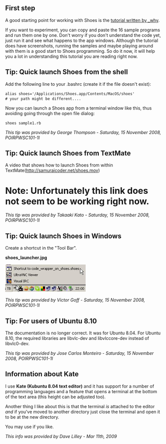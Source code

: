 First step
----------

A good starting point for working with Shoes is the [tutorial written by \_why](http://shoooes.net/tutorial/).

If you want to experiment, you can copy and paste the 16 sample programs and run them one by one. Don't worry if you don't understand the code yet, just run it and see what happens to the app windows. Although the tutorial does have screenshots, running the samples and maybe playing around with them is a good start to Shoes programming. So do it now, it will help you a lot in understanding this tutorial you are reading right now.


Tip: Quick launch Shoes from the shell
--------------------------------------
Add the following line to your .bashrc (create it if the file doesn't exist):

	alias shoes='/Applications/Shoes.app/Contents/MacOS/shoes'
	# your path might be different....

Now you can launch a Shoes app from a terminal window like this, thus avoiding going through the open file dialog:

	shoes sample1.rb

*This tip was provided by George Thompson - Saturday, 15 November 2008, POIRPWSC101-1I*


Tip: Quick launch Shoes from TextMate
-------------------------------------
A video that shows how to launch Shoes from within  TextMate(http://samuraicoder.net/shoes.mov)
 # Note: Unfortunately this link does not seem to be working right now.

*This tip was provided by Takaaki Kato - Saturday, 15 November 2008, POIRPWSC101-1I*


Tip: Quick launch Shoes in Windows
----------------------------------
Create a shortcut in the "Tool Bar".

**shoes\_launcher.jpg**

![shoes\_launcher.jpg](http://github.com/ashbb/shoes_tutorial_html/raw/master/images/shoes_launcher.jpg)

*This tip was provided by Victor Goff - Saturday, 15 November 2008, POIRPWSC101-1I*


Tip: For users of Ubuntu 8.10
-----------------------------
The documentation is no longer correct. It was for Ubuntu 8.04.
For Ubuntu 8.10, the required libraries are libvlc-dev and libvlccore-dev instead of libvlc0-dev.

*This tip was provided by Jose Carlos Monteiro - Saturday, 15 November 2008, POIRPWSC101-1I*


Information about Kate
----------------------

I use **Kate (Kubuntu 8.04 text editor)** and it has support for a number of programming languages and a feature that opens a terminal at the bottom of the text area (this height can be adjusted too).

Another thing I like about this is that the terminal *is* attached to the editor *and* if you've moved to another directory just close the terminal and open it to be at the new directory.

You may use if you like.

*This info was provided by Dave Lilley - Mar 11th, 2009*



